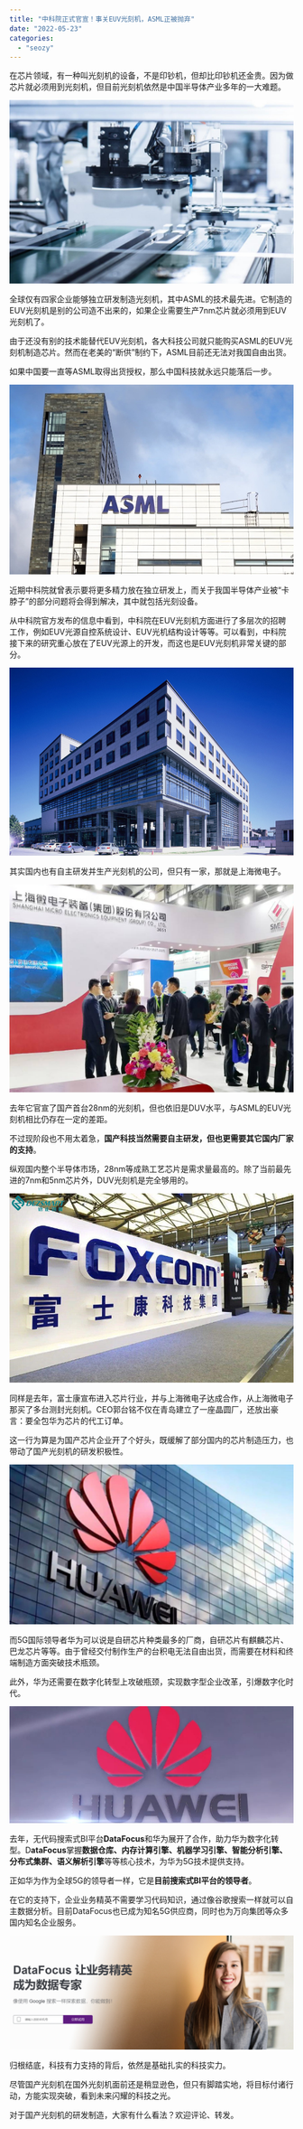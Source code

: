 ```yaml
---
title: "中科院正式官宣！事关EUV光刻机，ASML正被抛弃"
date: "2022-05-23"
categories: 
  - "seozy"
---
```


在芯片领域，有一种叫光刻机的设备，不是印钞机，但却比印钞机还金贵。因为做芯片就必须用到光刻机，但目前光刻机依然是中国半导体产业多年的一大难题。

![IMG_256](images/1653274654-img_256.jpeg)

全球仅有四家企业能够独立研发制造光刻机，其中ASML的技术最先进。它制造的EUV光刻机是别的公司造不出来的，如果企业需要生产7nm芯片就必须用到EUV光刻机了。

由于还没有别的技术能替代EUV光刻机，各大科技公司就只能购买ASML的EUV光刻机制造芯片。然而在老美的“断供”制约下，ASML目前还无法对我国自由出货。

如果中国要一直等ASML取得出货授权，那么中国科技就永远只能落后一步。

![IMG_256](images/1653274656-img_256.jpeg)

近期中科院就曾表示要将更多精力放在独立研发上，而关于我国半导体产业被“卡脖子”的部分问题将会得到解决，其中就包括光刻设备。

从中科院官方发布的信息中看到，中科院在EUV光刻机方面进行了多层次的招聘工作，例如EUV光源自控系统设计、EUV光机结构设计等等。可以看到，中科院接下来的研究重心放在了EUV光源上的开发，而这也是EUV光刻机非常关键的部分。

![IMG_256](images/1653274657-img_256.jpeg)

其实国内也有自主研发并生产光刻机的公司，但只有一家，那就是上海微电子。

![IMG_256](images/1653274658-img_256.png)

去年它官宣了国产首台28nm的光刻机，但也依旧是DUV水平，与ASML的EUV光刻机相比仍存在一定的差距。

不过现阶段也不用太着急，**国产科技当然需要自主研发，但也更需要其它国内厂家的支持**。

纵观国内整个半导体市场，28nm等成熟工艺芯片是需求量最高的。除了当前最先进的7nm和5nm芯片外，DUV光刻机是完全够用的。

![IMG_256](images/1653274662-img_256.jpeg)

同样是去年，富士康宣布进入芯片行业，并与上海微电子达成合作，从上海微电子那买了多台测封光刻机。CEO郭台铭不仅在青岛建立了一座晶圆厂，还放出豪言：要全包华为芯片的代工订单。

这一行为算是为国产芯片企业开了个好头，既缓解了部分国内的芯片制造压力，也带动了国产光刻机的研发积极性。

![IMG_256](images/1653274663-img_256.png)

而5G国际领导者华为可以说是自研芯片种类最多的厂商，自研芯片有麒麟芯片、巴龙芯片等等。由于曾经交付制作生产的台积电无法自由出货，而需要在材料和终端制造方面突破技术瓶颈。

此外，华为还需要在数字化转型上攻破瓶颈，实现数字型企业改革，引爆数字化时代。

![IMG_256](images/1653274668-img_256.png)

去年，无代码搜索式BI平台**DataFocus**和华为展开了合作，助力华为数字化转型。D**ataFocus**掌握**数据仓库、内存计算引擎、机器学习引擎、智能分析引擎、分布式集群、语义解析引擎**等等核心技术，为华为5G技术提供支持。

正如华为作为全球5G的领导者一样，它是**目前搜索式BI平台的领导者**。

在它的支持下，企业业务精英不需要学习代码知识，通过像谷歌搜索一样就可以自主数据分析。目前DataFocus也已成为知名5G供应商，同时也为万向集团等众多国内知名企业服务。

![1653039481(1)](images/1653274671-16530394811.png)

归根结底，科技有力支持的背后，依然是基础扎实的科技实力。

尽管国产光刻机在国外光刻机面前还是稍显逊色，但只有脚踏实地，将目标付诸行动，方能实现突破，看到未来闪耀的科技之光。

对于国产光刻机的研发制造，大家有什么看法？欢迎评论、转发。

